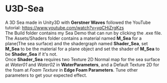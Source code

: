 # U3D-Sea
A 3D Sea made in Unity3D with **Gerstner Waves** followed the YouTube tutorial: https://www.youtube.com/watch?v=yqCHiZrgKzs  
The Build folder contains my Sea Demo that can run by clicking the .exe file.  
The Assets/Shaders folder contains a material named **M_Sea** for a plane(The sea surface) and the shadergraph named **Shader_Sea**, set **M_Sea** to be the material for a plane object and set the shader of **M_Sea** to be **Shader_Sea** if it's not.  
Once **Shader_Sea** requires two Texture 2D Normal map for the sea surface at *Water01* and *Water02* in **WaterParameters**, and a Default Texture 2D for the foam at *Foam Texture* in **Edge Foam Parameters**. Tune other parameters to get your expected effect.
